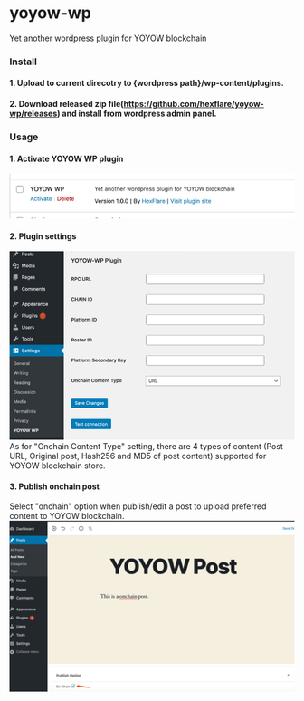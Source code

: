 # yoyow-wp
Yet another wordpress plugin for YOYOW blockchain

### Install
#### 1. Upload to current direcotry to {wordpress path}/wp-content/plugins. 
#### 2. Download released zip file(https://github.com/hexflare/yoyow-wp/releases) and install from wordpress admin panel.

### Usage

#### 1. Activate YOYOW WP plugin
![active yoyow-wp plugin](https://github.com/hexflare/yoyow-wp/blob/main/active.png)


#### 2. Plugin settings
![setting](https://github.com/hexflare/yoyow-wp/blob/main/setting.png)
As for "Onchain Content Type" setting, there are 4 types of content (Post URL, Original post, Hash256 and MD5 of post content) supported for YOYOW blockchain store.

#### 3. Publish onchain post
Select "onchain" option when publish/edit a post to upload preferred content to YOYOW blockchain. 
![onchain_post](https://github.com/hexflare/yoyow-wp/blob/main/onchain_post.png)
